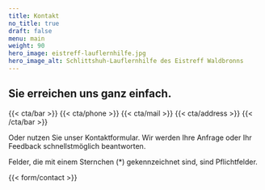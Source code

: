 ```yaml
---
title: Kontakt
no_title: true
draft: false
menu: main
weight: 90
hero_image: eistreff-lauflernhilfe.jpg
hero_image_alt: Schlittshuh-Lauflernhilfe des Eistreff Waldbronns
---
```


## Sie erreichen uns ganz einfach.

{{< cta/bar >}}
  {{< cta/phone >}}
  {{< cta/mail >}}
  {{< cta/address >}}
{{< /cta/bar >}}

Oder nutzen Sie unser Kontaktformular. Wir werden Ihre Anfrage oder Ihr Feedback schnellstmöglich beantworten.

Felder, die mit einem Sternchen (*) gekennzeichnet sind, sind Pflichtfelder.

{{< form/contact >}}
